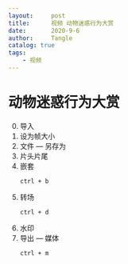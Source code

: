 ```yaml
---
layout:     post
title:      视频 动物迷惑行为大赏
date:       2020-9-6
author:     Tangle
catalog: true
tags:
    - 视频
---
```


# 动物迷惑行为大赏

0. 导入
0. 设为帧大小
0. 文件 — 另存为
0. 片头片尾
0. 嵌套
    ```
    ctrl + b
    ```
0. 转场
    ```
    ctrl + d
    ```
0. 水印
0. 导出 — 媒体
    ```
    ctrl + m
    ```
